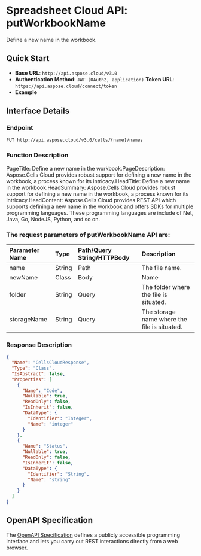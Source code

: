 # **Spreadsheet Cloud API: putWorkbookName**

Define a new name in the workbook. 


## **Quick Start**

- **Base URL**: `http://api.aspose.cloud/v3.0`
- **Authentication Method**: `JWT (OAuth2, application)`  **Token URL**: `https://api.aspose.cloud/connect/token`
- **Example** 

## **Interface Details**

### **Endpoint** 

```
PUT http://api.aspose.cloud/v3.0/cells/{name}/names
```
### **Function Description**
PageTitle: Define a new name in the workbook.PageDescription: Aspose.Cells Cloud provides robust support for defining a new name in the workbook, a process known for its intricacy.HeadTitle: Define a new name in the workbook.HeadSummary: Aspose.Cells Cloud provides robust support for defining a new name in the workbook, a process known for its intricacy.HeadContent: Aspose.Cells Cloud provides REST API which supports defining a new name in the workbook and offers SDKs for multiple programming languages. These programming languages are include of Net, Java, Go, NodeJS, Python, and so on.

### The request parameters of **putWorkbookName** API are: 

| Parameter Name | Type | Path/Query String/HTTPBody | Description | 
| :- | :- | :- |:- | 
|name|String|Path|The file name.|
|newName|Class|Body|Name|
|folder|String|Query|The folder where the file is situated.|
|storageName|String|Query|The storage name where the file is situated.|

### **Response Description**
```json
{
  "Name": "CellsCloudResponse",
  "Type": "Class",
  "IsAbstract": false,
  "Properties": [
    {
      "Name": "Code",
      "Nullable": true,
      "ReadOnly": false,
      "IsInherit": false,
      "DataType": {
        "Identifier": "Integer",
        "Name": "integer"
      }
    },
    {
      "Name": "Status",
      "Nullable": true,
      "ReadOnly": false,
      "IsInherit": false,
      "DataType": {
        "Identifier": "String",
        "Name": "string"
      }
    }
  ]
}
```


## OpenAPI Specification

The [OpenAPI Specification](https://reference.aspose.cloud/cells/#/WorkbookController/PutWorkbookName) defines a publicly accessible programming interface and lets you carry out REST interactions directly from a web browser.

